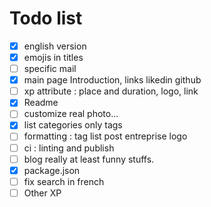 # Todo list

- [x] english version
- [x] emojis in titles
- [ ] specific mail
- [x] main page Introduction, links likedin github
- [ ] xp attribute : place and duration, logo, link
- [x] Readme
- [ ] customize real photo...
- [x] list categories only tags
- [ ] formatting : tag list post entreprise logo
- [ ] ci : linting and publish
- [ ] blog really at least funny stuffs.
- [x] package.json
- [ ] fix search in french
- [ ] Other XP
